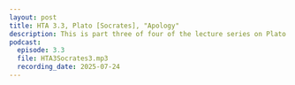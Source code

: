```yaml
---
layout: post
title: HTA 3.3, Plato [Socrates], "Apology"
description: This is part three of four of the lecture series on Plato's "Apology," a faithful rendition of Socrates' aretaic voice at his death trial.
podcast:
  episode: 3.3
  file: HTA3Socrates3.mp3
  recording_date: 2025-07-24
---
```

